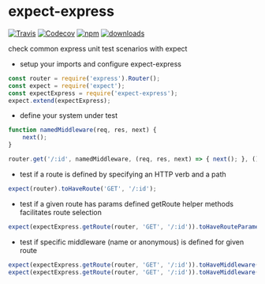 # expect-express
[![Travis](https://img.shields.io/travis/FlorianEdelmaier/expect-express.svg)](https://travis-ci.org/FlorianEdelmaier/expect-express)
[![Codecov](https://img.shields.io/codecov/c/github/FlorianEdelmaier/expect-express.svg)](https://codecov.io/github/FlorianEdelmaier/expect-express)
[![npm](https://img.shields.io/npm/v/npm.svg?maxAge=2592000)](http://npm.im/expect-express)
[![downloads](https://img.shields.io/npm/dm/expect-express.svg?style=flat-square)](http://npm-stat.com/charts.html?package=expect-express)

check common express unit test scenarios with expect

* setup your imports and configure expect-express
```javascript
const router = require('express').Router();
const expect = require('expect');
const expectExpress = require('expect-express');
expect.extend(expectExpress);
```
* define your system under test
```javascript
function namedMiddleware(req, res, next) {
    next();
}

router.get('/:id', namedMiddleware, (req, res, next) => { next(); }, () => {});
```
* test if a route is defined by specifying an HTTP verb and a path
```javascript
expect(router).toHaveRoute('GET', '/:id');
```
* test if a given route has params defined
    getRoute helper methods facilitates route selection
```javascript
expect(expectExpress.getRoute(router, 'GET', '/:id')).toHaveRouteParameter('id');
```
* test if specific middleware (name or anonymous) is defined for given route
```javascript
expect(expectExpress.getRoute(router, 'GET', '/:id')).toHaveMiddleware('namedMiddleware');
expect(expectExpress.getRoute(router, 'GET', '/:id')).toHaveMiddleware();
```
